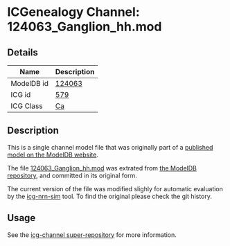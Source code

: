# ICGenealogy Channel: 124063\_Ganglion\_hh.mod

## Details

Name | Description
---- | -----------
ModelDB id | [124063](http://senselab.med.yale.edu/ModelDB/ShowModel.cshtml?model=124063)
ICG id | [579](http://icg.neurotheory.ox.ac.uk/channels/3/579)
ICG Class | [Ca](http://icg.neurotheory.ox.ac.uk/channels/3)

## Description

This is a single channel model file that was originally part of a [published model on the ModelDB website](http://senselab.med.yale.edu/mModelDB/ShowModel.cshtml?model=124063).


The file [124063\_Ganglion\_hh.mod](124063_Ganglion_hh.mod) was extrated from [the ModelDB repository](http://senselab.med.yale.edu/ModelDB/ShowModel.cshtml?model=124063), and committed in its original form.

The current version of the file was modified slighly for automatic evaluation by the [icg-nrn-sim](https://github.com/icgenealogy/icg-nrn-sim) tool. To find the original please check the git history.


## Usage

See the [icg-channel super-repository](https://github.com/icgenealogy/icg-channels) for more information.